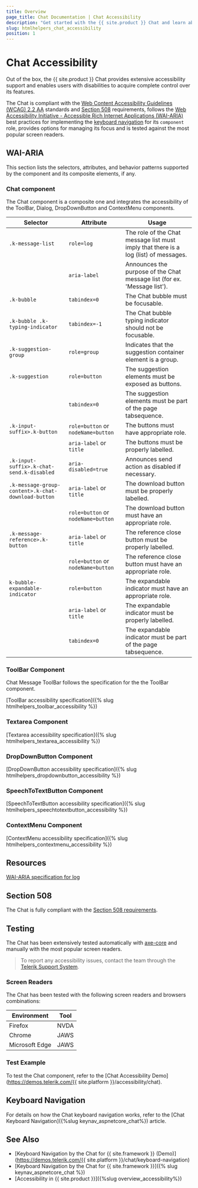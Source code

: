 ```yaml
---
title: Overview
page_title: Chat Documentation | Chat Accessibility
description: "Get started with the {{ site.product }} Chat and learn about its accessibility support for WAI-ARIA, Section 508, and WCAG 2.2."
slug: htmlhelpers_chat_accessibility
position: 1
---
```


# Chat Accessibility





Out of the box, the {{ site.product }} Chat provides extensive accessibility support and enables users with disabilities to acquire complete control over its features.


The Chat is compliant with the [Web Content Accessibility Guidelines (WCAG) 2.2 AA](https://www.w3.org/TR/WCAG22/) standards and [Section 508](https://www.section508.gov/) requirements, follows the [Web Accessibility Initiative - Accessible Rich Internet Applications (WAI-ARIA)](https://www.w3.org/WAI/ARIA/apg/) best practices for implementing the [keyboard navigation](#keyboard-navigation) for its `component` role, provides options for managing its focus and is tested against the most popular screen readers.

## WAI-ARIA


This section lists the selectors, attributes, and behavior patterns supported by the component and its composite elements, if any.

### Chat component


The Chat component is a composite one and integrates the accessibility of the ToolBar, Dialog, DropDownButton and ContextMenu components.

| Selector | Attribute | Usage |
| -------- | --------- | ----- |
| `.k-message-list` | `role=log` | The role of the Chat message list must imply that there is a log (list) of messages. |
|  | `aria-label` | Announces the purpose of the Chat message list (for ex. 'Message list'). |
| `.k-bubble` | `tabindex=0` | The Chat bubble must be focusable. |
| `.k-bubble .k-typing-indicator` | `tabindex=-1` | The Chat bubble typing indicator should not be focusable. |
| `.k-suggestion-group` | `role=group` | Indicates that the suggestion container element is a group. |
| `.k-suggestion` | `role=button` | The suggestion elements must be exposed as buttons. |
|  | `tabindex=0` | The suggestion elements must be part of the page tabsequence. |
| `.k-input-suffix>.k-button` | `role=button` or `nodeName=button` | The buttons must have appropriate role. |
|  | `aria-label` or `title` | The buttons must be properly labelled. |
| `.k-input-suffix>.k-chat-send.k-disabled` | `aria-disabled=true` | Announces send action as disabled if necessary. |
| `.k-message-group-content>.k-chat-download-button` | `aria-label` or `title` | The download button must be properly labelled. |
|  | `role=button` or `nodeName=button` | The download button must have an appropriate role. |
| `.k-message-reference>.k-button` | `aria-label` or `title` | The reference close button must be properly labelled. |
|  | `role=button` or `nodeName=button` | The reference close button must have an appropriate role. |
| `k-bubble-expandable-indicator` | `role=button` | The expandable indicator must have an appropriate role. |
|  | `aria-label` or `title` | The expandable indicator must be properly labelled. |
|  | `tabindex=0` | The expandable indicator must be part of the page tabsequence. |

### ToolBar Component


Chat Message ToolBar follows the specification for the the ToolBar component.

[ToolBar accessibility specification]({% slug htmlhelpers_toolbar_accessibility %})

### Textarea Component

[Textarea accessibility specification]({% slug htmlhelpers_textarea_accessibility %})

### DropDownButton Component

[DropDownButton accessibility specification]({% slug htmlhelpers_dropdownbutton_accessibility %})

### SpeechToTextButton Component

[SpeechToTextButton accessibility specification]({% slug htmlhelpers_speechtotextbutton_accessibility %})

### ContextMenu Component

[ContextMenu accessibility specification]({% slug htmlhelpers_contextmenu_accessibility %})

## Resources

[WAI-ARIA specification for log](https://www.w3.org/TR/wai-aria-1.2/#log)

## Section 508


The Chat is fully compliant with the [Section 508 requirements](http://www.section508.gov/).

## Testing


The Chat has been extensively tested automatically with [axe-core](https://github.com/dequelabs/axe-core) and manually with the most popular screen readers.

> To report any accessibility issues, contact the team through the [Telerik Support System](https://www.telerik.com/account/support-center).

### Screen Readers


The Chat has been tested with the following screen readers and browsers combinations:

| Environment | Tool |
| ----------- | ---- |
| Firefox | NVDA |
| Chrome | JAWS |
| Microsoft Edge | JAWS |



### Test Example

To test the Chat component, refer to the [Chat Accessibility Demo](https://demos.telerik.com/{{ site.platform }}/accessibility/chat).

## Keyboard Navigation

For details on how the Chat keyboard navigation works, refer to the [Chat Keyboard Navigation]({%slug keynav_aspnetcore_chat%}) article.

## See Also

* [Keyboard Navigation by the Chat for {{ site.framework }} (Demo)](https://demos.telerik.com/{{ site.platform }}/chat/keyboard-navigation)
* [Keyboard Navigation by the Chat for {{ site.framework }}]({% slug keynav_aspnetcore_chat %})
* [Accessibility in {{ site.product }}]({%slug overview_accessibility%})
